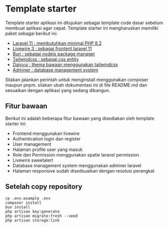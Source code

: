 # Template starter

Template starter aplikasi ini ditujukan sebagai template code dasar sebelum membuat aplikasi agar cepat. Template starter ini mengharuskan memiliki paket sebagai berikut ini:

-   [Laravel 11 : membutuhkan minimal PHP 8.2](https://laravel.com/docs/11.x)
-   [Livewire 3 : sebagai frontent laravel 11](https://livewire.laravel.com/)
-   [Bun : sebagai nodejs package manager](https://bun.sh)
-   [Tailwindcss : sebagai css entity](https://tailwindcss.com/docs/guides/laravel)
-   [Daisyui : thema bawaan menggunakan tailwindcss](https://daisyui.com/components/)
-   [Adminer : database management system](https://github.com/onecentlin/laravel-adminer)

Silakan jalankan perintah untuk menginstall menggunakan composer maupun pnpm. silakan ubah dokumentasi ini di file README.md dan sesuaikan dengan aplikasi yang sedang dibangun.

## Fitur bawaan

Berikut ini adalah beberapa fitur bawaan yang disediakan oleh template starter ini:

-   Frontend menggunakan livewire
-   Authentication login dan register
-   User management
-   Halaman profile user yang masuk
-   Role dan Permission menggunakan spatie laravel permission
-   Livewire sweetalert
-   Database management system menggunakan adminer laravel
-   Halaman responsive sudah disedsuaikan dengan resolusi perangkat

## Setelah copy repository

```
cp .env.example .env
composer install
bun install
php artisan key:generate
php artisan migrate:fresh --seed
php artisan storage:link

```
